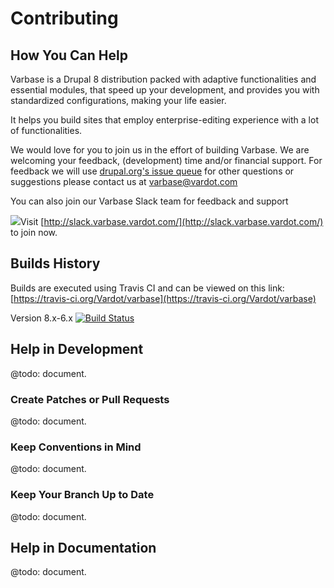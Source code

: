 # Contributing

## How You Can Help

Varbase is a Drupal 8 distribution packed with adaptive functionalities and essential modules, that speed up your development, and provides you with standardized configurations, making your life easier.

It helps you build sites that employ enterprise-editing experience with a lot of functionalities.

We would love for you to join us in the effort of building Varbase. We are welcoming your feedback, \(development\) time and/or financial support. For feedback we will use [drupal.org's issue queue](https://www.drupal.org/project/issues/varbase) for other questions or suggestions please contact us at [varbase@vardot.com](mailto:varbase@vardot.com)

You can also join our Varbase Slack team for feedback and support

[![](https://www.drupal.org/files/varbase-slack-cta_0.png)](http://slack.varbase.vardot.com/)Visit [http://slack.varbase.vardot.com/](http://slack.varbase.vardot.com/) to join now.

## Builds History

Builds are executed using Travis CI and can be viewed on this link: [https://travis-ci.org/Vardot/varbase](https://travis-ci.org/Vardot/varbase)

Version 8.x-6.x [![Build Status](https://travis-ci.org/Vardot/varbase.svg?branch=8.x-6.x)](https://travis-ci.org/Vardot/varbase)

## Help in Development

@todo: document.

### Create Patches or Pull Requests

@todo: document.

### Keep Conventions in Mind

@todo: document.

### Keep Your Branch Up to Date

@todo: document.

## Help in Documentation

@todo: document.

